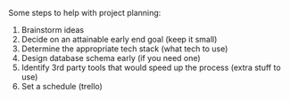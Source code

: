 Some steps to help with project planning:
1. Brainstorm ideas
2. Decide on an attainable early end goal (keep it small)
3. Determine the appropriate tech stack (what tech to use)
4. Design database schema early (if you need one)
5. Identify 3rd party tools that would speed up the process (extra stuff to use)
6. Set a schedule (trello)